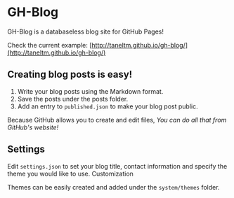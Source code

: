 GH-Blog
=======

GH-Blog is a databaseless blog site for GitHub Pages!

Check the current example: [http://taneltm.github.io/gh-blog/](http://taneltm.github.io/gh-blog/)

Creating blog posts is easy!
----------------------------
1. Write your blog posts using the Markdown format.
2. Save the posts under the posts folder.
3. Add an entry to `published.json` to make your blog post public.

Because GitHub allows you to create and edit files, *You can do all that from GitHub's website!*

Settings
--------
Edit `settings.json` to set your blog title, contact information and specify the theme you would like to use.
Customization

Themes can be easily created and added under the `system/themes` folder.
